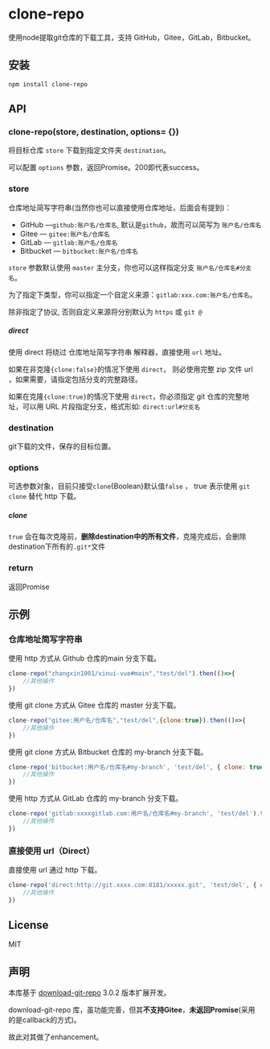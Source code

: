 # clone-repo

使用node提取git仓库的下载工具，支持 GitHub，Gitee，GitLab，Bitbucket。

## 安装

```nodejs
npm install clone-repo
```

## API

### clone-repo(store, destination, options= {})

将目标仓库 `store` 下载到指定文件夹 `destination`。

可以配置 `options` 参数，返回Promise。200即代表success。

### store

仓库地址简写字符串(当然你也可以直接使用仓库地址，后面会有提到)：

- GitHub —`github:账户名/仓库名`, 默认是`github`，故而可以简写为  `账户名/仓库名` 
- Gitee —  `gitee:账户名/仓库名`
- GitLab — `gitlab:账户名/仓库名`
- Bitbucket — `bitbucket:账户名/仓库名`

`store` 参数默认使用 `master` 主分支，你也可以这样指定分支 `账户名/仓库名#分支名`。

为了指定下类型，你可以指定一个自定义来源：`gitlab:xxx.com:账户名/仓库名`。

除非指定了协议, 否则自定义来源将分别默认为 `https` 或 `git @`

##### direct

使用 direct 将绕过  仓库地址简写字符串  解释器，直接使用 `url` 地址。

如果在非克隆`{clone:false}`的情况下使用 `direct`， 则必使用完整 zip 文件 url ，如果需要，请指定包括分支的完整路径。

如果在克隆`{clone:true}`的情况下使用 `direct`，你必须指定 git 仓库的完整地址，可以用 URL 片段指定分支，格式形如: `direct:url#分支名`

### destination

git下载的文件，保存的目标位置。

### options

可选参数对象，目前只接受`clone`{Boolean}默认值`false` ， true 表示使用 `git clone` 替代 http 下载。

##### clone 

`true`  会在每次克隆前，**删除destination中的所有文件**，克隆完成后，会删除destination下所有的`.git*`文件

### return

返回Promise

## 示例

### 仓库地址简写字符串

使用 http 方式从 Github 仓库的main 分支下载。

```javascript
clone-repo("zhangxin1001/xinui-vue#main","test/del").then(()=>{
	//其他操作
})
```

使用 git clone 方式从 Gitee 仓库的 master 分支下载。

```javascript
clone-repo("gitee:用户名/仓库名","test/del",{clone:true}).then(()=>{
	//其他操作
})
```

使用 git clone 方式从 Bitbucket 仓库的 my-branch 分支下载。

```javascript
clone-repo('bitbucket:用户名/仓库名#my-branch', 'test/del', { clone: true }).then(() => {
	//其他操作
})
```

使用 http  方式从 GitLab 仓库的 my-branch 分支下载。

```javascript
clone-repo('gitlab:xxxxgitlab.com:用户名/仓库名#my-branch', 'test/del').then(() => {
	//其他操作
})
```

### 直接使用 url（Direct）

直接使用 url 通过 http 下载。

```javascript
clone-repo('direct:http://git.xxxx.com:8181/xxxxx.git', 'test/del', { clone: true }).then(() => {
	//其他操作
})
```

## License

MIT

## 声明

本库基于 [download-git-repo](git://github.com/flipxfx/download-git-repo)  3.0.2 版本扩展开发。

download-git-repo 库，虽功能完善，但其**不支持Gitee**，**未返回Promise**(采用的是callback的方式)。

故此对其做了enhancement。























